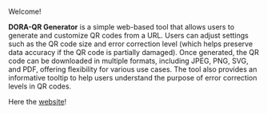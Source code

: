 Welcome!

**DORA-QR Generator** is a simple web-based tool that allows users to generate and customize QR codes from a URL. Users can adjust settings such as the QR code size and error correction level (which helps preserve data accuracy if the QR code is partially damaged). Once generated, the QR code can be downloaded in multiple formats, including JPEG, PNG, SVG, and PDF, offering flexibility for various use cases. The tool also provides an informative tooltip to help users understand the purpose of error correction levels in QR codes.

Here the [website](https://aledro25.github.io/DORA-QR/)!
